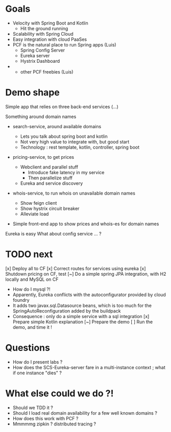 # Goals
- Velocity with Spring Boot and Kotlin
  - Hit the ground running
- Scalability with Spring Cloud
- Easy integration with cloud PaaSes
- PCF is the natural place to run Spring apps (Luis)
  - Spring Config Server
  - Eureka server
  - Hystrix Dashboard
- + other PCF freebies (Luis)

# Demo shape
Simple app that relies on three back-end services (...)

Something around domain names

- search-service, around available domains
  - Lets you talk about spring boot and kotlin
  - Not very high value to integrate with, but good start
  - Technology : rest template, kotlin, controller, spring boot

- pricing-service, to get prices
  - Webclient and parallel stuff
    - Introduce fake latency in my service
    - Then parallelize stuff
  - Eureka and service discovery

- whois-service, to run whois on unavailable domain names
  - Show feign client 
  - Show hystrix circuit breaker
  - Alleviate load

- Simple front-end app to show prices and whois-es for domain names

Eureka is easy
What about config service ... ?

# TODO next
[x] Deploy all to CF
[x] Correct routes for services using eureka
[x] Shutdown pricing on CF, test
[~] Do a simple spring JPA integration, with H2 locally and MySQL on CF
  - How do I mysql ?!
  - Apparently, Eureka conflicts with the autoconfigurator provided by cloud foundry
  - It adds two javax.sql.Datasource beans, which is too much for the SpringAutoReconfiguration added by the buildpack
  - Consequence : only do a simple service with a sql integration
[x] Prepare simple Kotlin explanation
[~] Prepare the demo
[ ] Run the demo, and time it !

# Questions
- How do I present labs ?
- How does the SCS-Eureka-server fare in a multi-instance context ; what if one instance "dies" ?

# What else could we do ?!
- Should we TDD it ?
- Should I load real domain availability for a few well known domains ?
- How does this work with PCF ?
- Mmmmmg zipkin ? distributed tracing ?
